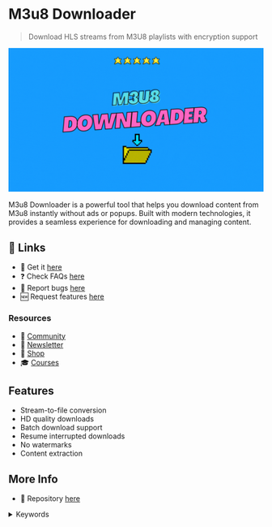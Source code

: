 # M3u8 Downloader

> Download HLS streams from M3U8 playlists with encryption support

![M3u8 Downloader](https://raw.githubusercontent.com/serpapps/m3u8-downloader/assets/images/m3u8-downloader.gif)

M3u8 Downloader is a powerful tool that helps you download content from M3u8 instantly without ads or popups. Built with modern technologies, it provides a seamless experience for downloading and managing content.

## 🔗 Links

- 🎁 Get it [here](https://serp.ly/m3u8-downloader)
- ❓ Check FAQs [here](https://github.com/orgs/serpapps/discussions/categories/faq)
- 🐛 Report bugs [here](https://github.com/serpapps/m3u8-downloader/issues)
- 🆕 Request features [here](https://github.com/serpapps/m3u8-downloader/issues)

### Resources

- 💬 [Community](https://serp.ly/@serp/community)
- 💌 [Newsletter](https://serp.ly/@serp/email)
- 🛒 [Shop](https://serp.ly/@serp/store)
- 🎓 [Courses](https://serp.ly/@serp/courses)

## Features

- Stream-to-file conversion
- HD quality downloads
- Batch download support
- Resume interrupted downloads
- No watermarks
- Content extraction

## More Info

- 📁 Repository [here](https://github.com/serpapps/m3u8-downloader)

<details>
<summary>Keywords</summary>

m3u8 downloader
</details>

